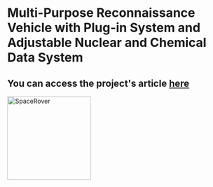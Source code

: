 # Multi-Purpose Reconnaissance Vehicle with Plug-in System and Adjustable Nuclear and Chemical Data System
## You can access the project's article <a href="https://speacepedia.info/robotarticle">here
<img width="191" alt="SpaceRover" src="https://github.com/abcdaaaaaaaaa/Chernobyl/assets/108553778/5c79de09-41b3-4e51-b2ba-a0353fad612d">


